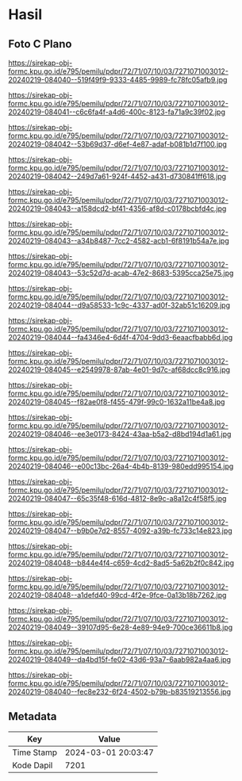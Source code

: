 # Hasil

## Foto C Plano

https://sirekap-obj-formc.kpu.go.id/e795/pemilu/pdpr/72/71/07/10/03/7271071003012-20240219-084040--519f49f9-9333-4485-9989-fc78fc05afb9.jpg

https://sirekap-obj-formc.kpu.go.id/e795/pemilu/pdpr/72/71/07/10/03/7271071003012-20240219-084041--c6c6fa4f-a4d6-400c-8123-fa71a9c39f02.jpg

https://sirekap-obj-formc.kpu.go.id/e795/pemilu/pdpr/72/71/07/10/03/7271071003012-20240219-084042--53b69d37-d6ef-4e87-adaf-b081b1d7f100.jpg

https://sirekap-obj-formc.kpu.go.id/e795/pemilu/pdpr/72/71/07/10/03/7271071003012-20240219-084042--249d7a61-924f-4452-a431-d730841ff618.jpg

https://sirekap-obj-formc.kpu.go.id/e795/pemilu/pdpr/72/71/07/10/03/7271071003012-20240219-084043--a158dcd2-bf41-4356-af8d-c0178bcbfd4c.jpg

https://sirekap-obj-formc.kpu.go.id/e795/pemilu/pdpr/72/71/07/10/03/7271071003012-20240219-084043--a34b8487-7cc2-4582-acb1-6f8191b54a7e.jpg

https://sirekap-obj-formc.kpu.go.id/e795/pemilu/pdpr/72/71/07/10/03/7271071003012-20240219-084043--53c52d7d-acab-47e2-8683-5395cca25e75.jpg

https://sirekap-obj-formc.kpu.go.id/e795/pemilu/pdpr/72/71/07/10/03/7271071003012-20240219-084044--d9a58533-1c9c-4337-ad0f-32ab51c16209.jpg

https://sirekap-obj-formc.kpu.go.id/e795/pemilu/pdpr/72/71/07/10/03/7271071003012-20240219-084044--fa4346e4-6d4f-4704-9dd3-6eaacfbabb6d.jpg

https://sirekap-obj-formc.kpu.go.id/e795/pemilu/pdpr/72/71/07/10/03/7271071003012-20240219-084045--e2549978-87ab-4e01-9d7c-af68dcc8c916.jpg

https://sirekap-obj-formc.kpu.go.id/e795/pemilu/pdpr/72/71/07/10/03/7271071003012-20240219-084045--f82ae0f8-f455-479f-99c0-1632a11be4a8.jpg

https://sirekap-obj-formc.kpu.go.id/e795/pemilu/pdpr/72/71/07/10/03/7271071003012-20240219-084046--ee3e0173-8424-43aa-b5a2-d8bd194d1a61.jpg

https://sirekap-obj-formc.kpu.go.id/e795/pemilu/pdpr/72/71/07/10/03/7271071003012-20240219-084046--e00c13bc-26a4-4b4b-8139-980edd995154.jpg

https://sirekap-obj-formc.kpu.go.id/e795/pemilu/pdpr/72/71/07/10/03/7271071003012-20240219-084047--65c35f48-616d-4812-8e9c-a8a12c4f58f5.jpg

https://sirekap-obj-formc.kpu.go.id/e795/pemilu/pdpr/72/71/07/10/03/7271071003012-20240219-084047--b9b0e7d2-8557-4092-a39b-fc733c14e823.jpg

https://sirekap-obj-formc.kpu.go.id/e795/pemilu/pdpr/72/71/07/10/03/7271071003012-20240219-084048--b844e4f4-c659-4cd2-8ad5-5a62b2f0c842.jpg

https://sirekap-obj-formc.kpu.go.id/e795/pemilu/pdpr/72/71/07/10/03/7271071003012-20240219-084048--a1defd40-99cd-4f2e-9fce-0a13b18b7262.jpg

https://sirekap-obj-formc.kpu.go.id/e795/pemilu/pdpr/72/71/07/10/03/7271071003012-20240219-084049--39107d95-6e28-4e89-94e9-700ce36611b8.jpg

https://sirekap-obj-formc.kpu.go.id/e795/pemilu/pdpr/72/71/07/10/03/7271071003012-20240219-084049--da4bd15f-fe02-43d6-93a7-6aab982a4aa6.jpg

https://sirekap-obj-formc.kpu.go.id/e795/pemilu/pdpr/72/71/07/10/03/7271071003012-20240219-084040--fec8e232-6f24-4502-b79b-b83519213556.jpg


## Metadata

| Key        | Value               |
| ---------- | ------------------- |
| Time Stamp | 2024-03-01 20:03:47 |
| Kode Dapil | 7201                |



